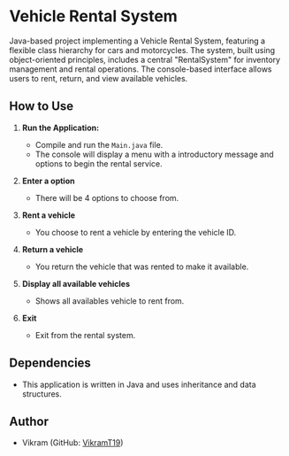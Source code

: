# Vehicle Rental System

Java-based project implementing a Vehicle Rental System, featuring a flexible class hierarchy for cars and motorcycles. The system, built using object-oriented principles, includes a central "RentalSystem" for inventory management and rental operations. The console-based interface allows users to rent, return, and view available vehicles.

## How to Use

1. **Run the Application:**
   - Compile and run the `Main.java` file.
   - The console will display a menu with a introductory message and options to begin the rental service.

2. **Enter a option**
   - There will be 4 options to choose from.

3. **Rent a vehicle**
   - You choose to rent a vehicle by entering the vehicle ID.

4. **Return a vehicle**
   - You return the vehicle that was rented to make it available.
5. **Display all available vehicles**
   - Shows all availables vehicle to rent from.
6. **Exit**
   - Exit from the rental system.

## Dependencies

- This application is written in Java and uses inheritance and data structures.

## Author

- Vikram (GitHub: [VikramT19](https://github.com/VikramT19))
